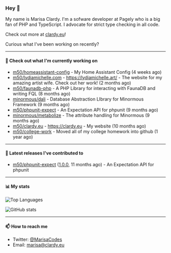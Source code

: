 ### Hey 👋

My name is Marisa Clardy. I'm a sofware developer at Pagely who is a big fan of PHP and TypeScript. I advocate for strict type checking in all code.

Check out more at [clardy.eu](https://clardy.eu)!

Curious what I've been working on recently?

---

#### 👷  Check out what I'm currently working on

- [m50/homeassistant-config](https://github.com/m50/homeassistant-config) - My Home Assistant Config (4 weeks ago)
- [m50/lydiamichelle.com](https://github.com/m50/lydiamichelle.com) - https://lydiamichelle.art/ - The website for my amazing artist wife. Check out her work! (2 months ago)
- [m50/faunadb-php](https://github.com/m50/faunadb-php) - A PHP Library for interacting with FaunaDB and writing FQL (8 months ago)
- [minormous/dali](https://github.com/minormous/dali) - Database Abstraction LIbrary for Minormous Framework (9 months ago)
- [m50/phpunit-expect](https://github.com/m50/phpunit-expect) - An Expectation API for phpunit (9 months ago)
- [minormous/metabolize](https://github.com/minormous/metabolize) - The attribute handling for Minormous (9 months ago)
- [m50/clardy.eu](https://github.com/m50/clardy.eu) - https://clardy.eu - My website (10 months ago)
- [m50/college-work](https://github.com/m50/college-work) - Moved all of my college homework into github (1 year ago)

---

#### 🔭  Latest releases I've contributed to

- [m50/phpunit-expect](https://github.com/m50/phpunit-expect) ([1.0.0](https://github.com/m50/phpunit-expect/releases/tag/1.0.0), 11 months ago) - An Expectation API for phpunit

---

#### 📊  My stats

![Top Languages](https://github-readme-stats.vercel.app/api/top-langs/?username=m50&hide=javascript,css,html&layout=compact&langs_count=8)

![GitHub stats](https://github-readme-stats.vercel.app/api?username=m50&count_private=1&show_icons=true)

---

#### 📫  How to reach me

- Twitter: [@MarisaCodes](https://twitter.com/MarisaCodes)
- Email: [marisa@clardy.eu](mailto://marisa@clardy.eu)
